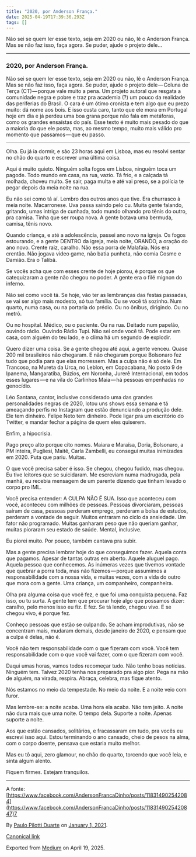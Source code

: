 ```yaml
---
title: "2020, por Anderson França."
date: 2025-04-19T17:39:36.293Z
tags: []
---
```


Não sei se quem ler esse texto, seja em 2020 ou não, lê o Anderson França. Mas se não faz isso, faça agora. Se puder, ajude o projeto dele…

* * *

### 2020, por Anderson França.

Não sei se quem ler esse texto, seja em 2020 ou não, lê o Anderson França. Mas se não faz isso, faça agora. Se puder, ajude o projeto dele — Coluna de Terça (CT) — porque vale muito a pena. Um projeto autoral que resgata a comunidade negra e pobre e traz pra academia (?) um pouco da realidade das periferias do Brasil. O cara é um ótimo cronista e tem algo que eu prezo muito: dá nome aos bois. E isso custa caro, tanto que ele mora em Portugal hoje em dia e já perdeu uma boa grana porque não fala em metáforas, como os grandes ensaístas do país. Esse texto é muito mais pesado do que a maioria do que ele posta, mas, ao mesmo tempo, muito mais válido pro momento que passamos — que eu passo.

* * *

Olha. Eu já ia dormir, e são 23 horas aqui em Lisboa, mas eu resolvi sentar no chão do quarto e escrever uma última coisa.

Aqui é muito quieto. Ninguém solta fogos em Lisboa, ninguém toca um pagode. Todo mundo em casa, na rua, vazio. Tá frio, e a calçada tá molhada, choveu muito. Se sair, paga multa e até vai preso, se a polícia te pegar depois da meia noite na rua.

Eu não sei como tá aí. Lembro dos outros anos que tive. Era churrasco à meia noite. Macarronese. Uva passa saindo pelo cu. Muita gente falando, gritando, umas intriga de cunhada, todo mundo olhando pro tênis do outro, pra camisa. Tinha que ser roupa nova. A gente botava uma bermuda, camisa, tênis novo.

Quando criança, e até a adolescência, passei ano novo na igreja. Os fogos estourando, e a gente DENTRO da igreja, meia noite, ORANDO, a oração do ano novo. Crente raiz, caralho. Não essa porra de Malafaia. Nós era crentão. Não jogava video game, não batia punheta, não comia Cosme e Damião. Era o Talibã.

Se vocês acha que com esses crente de hoje piorou, é porque os que catequizaram a gente não chegou no poder. A gente era o filé mignon do inferno.

Não sei como você tá. Se hoje, vão ter as lembranças das festas passadas, se vai ser algo mais modesto, só tua família. Ou se você tá sozinho. Num quarto, numa casa, ou na portaria do prédio. Ou no ônibus, dirigindo. Ou no metrô.

Ou no hospital. Médico, ou o paciente. Ou na rua. Deitado num papelão, ouvindo rádio. Ouvindo Rádio Tupi. Não sei onde você tá. Pode estar em casa, com alguém do teu lado, e o clima há um segundo de explodir.

Quero dizer uma coisa. Se a gente chegou até aqui, a gente venceu. Quase 200 mil brasileiros não chegaram. E não chegaram porque Bolsonaro fez tudo que podia para que elas morressem. Mas a culpa não é só dele. Em Trancoso, na Mureta da Urca, no Leblon, em Copacabana, No posto 9 de Ipanema, Mangaratiba, Búzios, em Noronha, Jurerê Internacional, em todos esses lugares — e na vila do Carlinhos Maia — há pessoas empenhadas no genocídio.

Léo Santana, cantor, inclusive considerado uma das grandes personalidades negras de 2020, lotou uns shows essa semana e tá ameaçando perfis no Instagram que estão denunciando a produção dele. Ele tem dinheiro. Felipe Neto tem dinheiro. Pode ligar pra um escritório do Twitter, e mandar fechar a página de quem eles quiserem.

Enfim, a hipocrisia.

Pago preço alto porque cito nomes. Maiara e Maraísa, Doria, Bolsonaro, a PM inteira, Pugliesi, Maitê, Carla Zambelli, eu consegui muitas inimizades em 2020. Puta que pariu. Muitas.

O que você precisa saber é isso. Se chegou, chegou fudido, mas chegou. Eu tive leitores que se suicidaram. Me escreviam numa madrugada, pela manhã, eu recebia mensagem de um parente dizendo que tinham levado o corpo pro IML.

Você precisa entender: A CULPA NÃO É SUA. Isso que aconteceu com você, aconteceu com milhões de pessoas. Pessoas divorciaram, pessoas saíram de casa, pessoas perderam emprego, perderam a bolsa de estudos, perderam a vontade de seguir. Muitos entraram no ciclo da ansiedade. Um fator não programado. Muitas ganharam peso que não queriam ganhar, muitas pioraram seu estado de saúde. Mental, inclusive.

Eu piorei muito. Por pouco, também cantava pra subir.

Mas a gente precisa lembrar hoje do que conseguimos fazer. Aquela conta que pagamos. Apesar de tantas outras em aberto. Aquele aluguel pago. Aquela pessoa que conhecemos. As inúmeras vezes que tivemos vontade que quebrar a porra toda, mas não fizemos — porque assumimos a responsabilidade com a nossa vida, e muitas vezes, com a vida do outro que mora com a gente. Uma criança, um companheiro, companheira.

Olha pra alguma coisa que você fez, e que foi uma conquista pequena. Faz isso, ou tu surta. A gente tem que procurar hoje algo que possamos dizer: caralho, pelo menos isso eu fiz. E fez. Se tá lendo, chegou vivo. E se chegou vivo, é porque fez.

Conheço pessoas que estão se culpando. Se acham improdutivas, não se concentram mais, mudaram demais, desde janeiro de 2020, e pensam que a culpa é delas, não é.

Você não tem responsabilidade com o que fizeram com você. Você tem responsabilidade com o que você vai fazer, com o que fizeram com você.

Daqui umas horas, vamos todos recomeçar tudo. Não tenho boas notícias. Ninguém tem. Talvez 2020 tenha nos preparado pra algo pior. Pega na mão de alguém, na virada, respira. Abraça, celebra, mas fique atento.

Nós estamos no meio da tempestade. No meio da noite. E a noite veio com furor.

Mas lembre-se: a noite acaba. Uma hora ela acaba. Não tem jeito. A noite não dura mais que uma noite. O tempo dela. Suporte a noite. Apenas suporte a noite.

Aos que estão cansados, solitários, e fracassaram em tudo, pra vocês eu escrevi isso aqui. Estou terminando o ano cansado, cheio de pesos na alma, com o corpo doente, pensava que estaria muito melhor.

Mas eu tô aqui, zero glamour, no chão do quarto, torcendo que você leia, e sinta algum alento.

Fiquem firmes. Estejam tranquilos.

* * *

A fonte: [https://www.facebook.com/AndersonFrancaDinho/posts/118314902542084](https://www.facebook.com/AndersonFrancaDinho/posts/1183149025420847)7

By [Paulo Pilotti Duarte](https://medium.com/@paulopilotti) on [January 1, 2021](https://medium.com/p/25e869cfbd8e).

[Canonical link](https://medium.com/@paulopilotti/2020-por-anderson-fran%C3%A7a-25e869cfbd8e)

Exported from [Medium](https://medium.com) on April 19, 2025.
